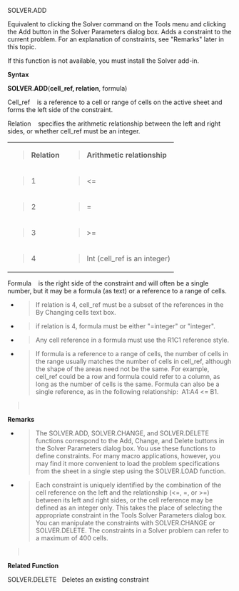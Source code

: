 SOLVER.ADD

Equivalent to clicking the Solver command on the Tools menu and clicking
the Add button in the Solver Parameters dialog box. Adds a constraint to
the current problem. For an explanation of constraints, see "Remarks"
later in this topic.

If this function is not available, you must install the Solver add-in.

**Syntax**

**SOLVER.ADD**(**cell\_ref, relation**, formula)

Cell\_ref    is a reference to a cell or range of cells on the active
sheet and forms the left side of the constraint.

Relation    specifies the arithmetic relationship between the left and
right sides, or whether cell\_ref must be an integer.

<table>
<tbody>
<tr class="odd">
<td><blockquote>
<p><strong>Relation</strong></p>
</blockquote></td>
<td><blockquote>
<p><strong>Arithmetic relationship</strong></p>
</blockquote></td>
</tr>
<tr class="even">
<td><blockquote>
<p>1</p>
</blockquote></td>
<td><blockquote>
<p>&lt;=</p>
</blockquote></td>
</tr>
<tr class="odd">
<td><blockquote>
<p>2</p>
</blockquote></td>
<td><blockquote>
<p>=</p>
</blockquote></td>
</tr>
<tr class="even">
<td><blockquote>
<p>3</p>
</blockquote></td>
<td><blockquote>
<p>&gt;=</p>
</blockquote></td>
</tr>
<tr class="odd">
<td><blockquote>
<p>4</p>
</blockquote></td>
<td><blockquote>
<p>Int (cell_ref is an integer)</p>
</blockquote></td>
</tr>
</tbody>
</table>

Formula    is the right side of the constraint and will often be a
single number, but it may be a formula (as text) or a reference to a
range of cells.

  - > If relation is 4, cell\_ref must be a subset of the references in
    > the By Changing cells text box.

  - > if relation is 4, formula must be either "=integer" or "integer".

  - > Any cell reference in a formula must use the R1C1 reference style.

  - > If formula is a reference to a range of cells, the number of cells
    > in the range usually matches the number of cells in cell\_ref,
    > although the shape of the areas need not be the same. For example,
    > cell\_ref could be a row and formula could refer to a column, as
    > long as the number of cells is the same. Formula can also be a
    > single reference, as in the following relationship:  A1:A4 \<= B1.

>  

**Remarks**

  - > The SOLVER.ADD, SOLVER.CHANGE, and SOLVER.DELETE functions
    > correspond to the Add, Change, and Delete buttons in the Solver
    > Parameters dialog box. You use these functions to define
    > constraints. For many macro applications, however, you may find it
    > more convenient to load the problem specifications from the sheet
    > in a single step using the SOLVER.LOAD function.

  - > Each constraint is uniquely identified by the combination of the
    > cell reference on the left and the relationship (\<=, =, or \>=)
    > between its left and right sides, or the cell reference may be
    > defined as an integer only. This takes the place of selecting the
    > appropriate constraint in the Tools Solver Parameters dialog box.
    > You can manipulate the constraints with SOLVER.CHANGE or
    > SOLVER.DELETE. The constraints in a Solver problem can refer to a
    > maximum of 400 cells.

>  

**Related Function**

SOLVER.DELETE   Deletes an existing constraint


